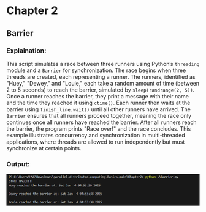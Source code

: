 # Chapter 2

## Barrier

### Explaination:
This script simulates a race between three runners using Python’s `threading` module and a `Barrier` for synchronization. The race begins when three threads are created, each representing a runner. The runners, identified as "Huey," "Dewey," and "Louie," each take a random amount of time (between 2 to 5 seconds) to reach the barrier, simulated by `sleep(randrange(2, 5))`. Once a runner reaches the barrier, they print a message with their name and the time they reached it using `ctime()`. Each runner then waits at the barrier using `finish_line.wait()` until all other runners have arrived. The `Barrier` ensures that all runners proceed together, meaning the race only continues once all runners have reached the barrier. After all runners reach the barrier, the program prints "Race over!" and the race concludes. This example illustrates concurrency and synchronization in multi-threaded applications, where threads are allowed to run independently but must synchronize at certain points.

### Output:
![Ergonomic](images/Barrier.PNG "Ergonomic")
